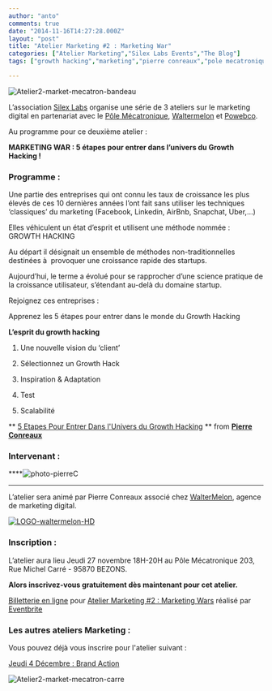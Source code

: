```yaml
---
author: "anto"
comments: true
date: "2014-11-16T14:27:28.000Z"
layout: "post"
title: "Atelier Marketing #2 : Marketing War"
categories: ["Atelier Marketing","Silex Labs Events","The Blog"]
tags: ["growth hacking","marketing","pierre conreaux","pole mecatronique","storytelling","waltermelon"]

---
```

![Atelier2-market-mecatron-bandeau](https://www.silexlabs.org/wp-content/uploads/2014/10/Atelier2-market-mecatron-bandeau.png)

L’association [Silex Labs](https://www.silexlabs.org/) organise une série de 3 ateliers sur le marketing digital en partenariat avec le [Pôle Mécatronique](http://www.agglo-argenteuil-bezons.fr/economie-et-emploi/pole-mecatronique/), [Waltermelon](http://waltermelon.fr/) et [Powebco](http://www.powebco.fr).

Au programme pour ce deuxième atelier :

**MARKETING WAR : 5 étapes pour entrer dans l’univers du Growth Hacking !**


### **Programme :**


Une partie des entreprises qui ont connu les taux de croissance les plus élevés de ces 10 dernières années l’ont fait sans utiliser les techniques ‘classiques’ du marketing (Facebook, Linkedin, AirBnb, Snapchat, Uber,…)

Elles véhiculent un état d’esprit et utilisent une méthode nommée : GROWTH HACKING

Au départ il désignait un ensemble de méthodes non-traditionnelles destinées à  provoquer une croissance rapide des startups.

Aujourd’hui, le terme a évolué pour se rapprocher d’une science pratique de la croissance utilisateur, s’étendant au-delà du domaine startup.

Rejoignez ces entreprises :

Apprenez les 5 étapes pour entrer dans le monde du Growth Hacking

**L’esprit du growth hacking**




  1. Une nouvelle vision du ‘client’


  2. Sélectionnez un Growth Hack


  3. Inspiration & Adaptation


  4. Test


  5. Scalabilité





** [5 Etapes Pour Entrer Dans l'Univers du Growth Hacking](//fr.slideshare.net/conreaux/gh-meca-img) ** from **[Pierre Conreaux](//www.slideshare.net/conreaux)**






### **Intervenant :**


****![photo-pierreC](https://www.silexlabs.org/wp-content/uploads/2014/10/photo-pierreC.jpeg)
****

L’atelier sera animé par Pierre Conreaux associé chez [WalterMelon](http://waltermelon.fr/), agence de marketing digital.

[![LOGO-waltermelon-HD](https://www.silexlabs.org/wp-content/uploads/2014/10/LOGO-waltermelon-HD-687x440.jpg)](http://waltermelon.fr/)


### **Inscription :**


L’atelier aura lieu Jeudi 27 novembre 18H-20H au Pôle Mécatronique 203, Rue Michel Carré - 95870 BEZONS.

**Alors inscrivez-vous gratuitement dès maintenant pour cet atelier.**









[Billetterie en ligne](http://www.eventbrite.fr/r/etckt) pour [Atelier Marketing #2 : Marketing Wars](https://www.eventbrite.fr/e/billets-atelier-marketing-2-marketing-wars-14013519815?ref=etckt) réalisé par [Eventbrite](http://www.eventbrite.fr?ref=etckt)











### **Les autres ateliers Marketing :**







Vous pouvez déjà vous inscrire pour l'atelier suivant :




[Jeudi 4 Décembre : Brand Action](https://www.silexlabs.org/atelier-marketing-3-brand-action)


![Atelier2-market-mecatron-carre](https://www.silexlabs.org/wp-content/uploads/2014/10/Atelier2-market-mecatron-carre.png)


